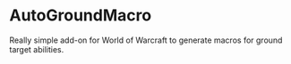 # AutoGroundMacro
Really simple add-on for World of Warcraft to generate macros for ground target abilities.
